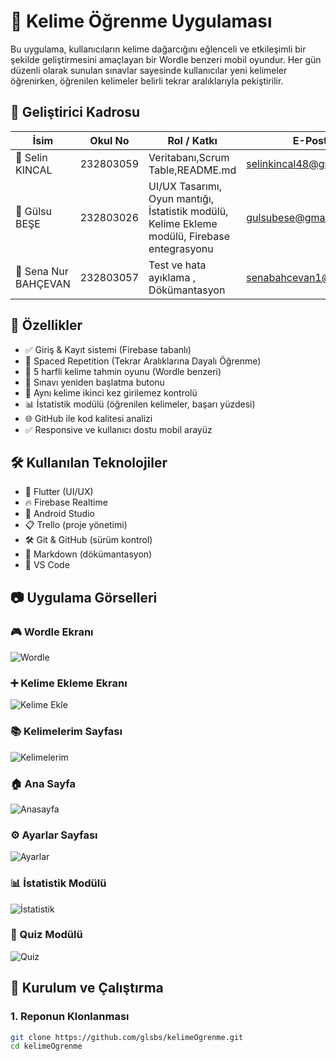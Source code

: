 # 📘 Kelime Öğrenme Uygulaması

Bu uygulama, kullanıcıların kelime dağarcığını eğlenceli ve etkileşimli bir şekilde geliştirmesini amaçlayan bir Wordle benzeri mobil oyundur. Her gün düzenli olarak sunulan sınavlar sayesinde kullanıcılar yeni kelimeler öğrenirken, öğrenilen kelimeler belirli tekrar aralıklarıyla pekiştirilir.


## 👥 Geliştirici Kadrosu


| İsim              | Okul No      | Rol / Katkı                                  | E-Posta                   |
|-------------------|--------------|----------------------------------------------|---------------------------|
| 👩 Selin KINCAL   | 232803059   | Veritabanı,Scrum Table,README.md   | selinkincal48@gmail.com |
| 👩 Gülsu BEŞE     | 232803026   | UI/UX Tasarımı, Oyun mantığı, İstatistik modülü, Kelime Ekleme modülü, Firebase entegrasyonu | gulsubese@gmail.com |
| 👩 Sena Nur BAHÇEVAN | 232803057 | Test ve hata ayıklama , Dökümantasyon | senabahcevan1@gmail.com |


## 📌 Özellikler

- ✅ Giriş & Kayıt sistemi (Firebase tabanlı)
- 🧠 Spaced Repetition (Tekrar Aralıklarına Dayalı Öğrenme)
- 🎯 5 harfli kelime tahmin oyunu (Wordle benzeri)
- 🔄 Sınavı yeniden başlatma butonu
- 🔐 Aynı kelime ikinci kez girilemez kontrolü
- 📊 İstatistik modülü (öğrenilen kelimeler, başarı yüzdesi)
- 🌐 GitHub ile kod kalitesi analizi 
- ✅ Responsive ve kullanıcı dostu mobil arayüz


## 🛠️ Kullanılan Teknolojiler


- 💙 Flutter (UI/UX)
- 🔥 Firebase Realtime 
- 🧩 Android Studio
- 📋 Trello (proje yönetimi)
- 🛠️ Git & GitHub (sürüm kontrol)
- 📝 Markdown (dökümantasyon)
- 💙 VS Code


## 📷 Uygulama Görselleri

### 🎮 Wordle Ekranı
![Wordle](screenshots/wordle.jpg)

### ➕ Kelime Ekleme Ekranı
![Kelime Ekle](screenshots/kelime-ekle.jpg)

### 📚 Kelimelerim Sayfası
![Kelimelerim](screenshots/kelimelerim.jpg)

### 🏠 Ana Sayfa
![Anasayfa](screenshots/anasayfa.jpg)

### ⚙️ Ayarlar Sayfası
![Ayarlar](screenshots/ayarlar.jpg)

### 📊 İstatistik Modülü
![İstatistik](screenshots/istatistik.jpg)

### 📝 Quiz Modülü
![Quiz](screenshots/quiz.jpg)



## 🚀 Kurulum ve Çalıştırma

### 1. Reponun Klonlanması

```bash
git clone https://github.com/glsbs/kelimeOgrenme.git
cd kelimeOgrenme

